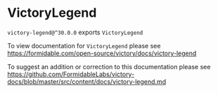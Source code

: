 # VictoryLegend

`victory-legend@^30.0.0` exports `VictoryLegend`

To view documentation for `VictoryLegend` please see https://formidable.com/open-source/victory/docs/victory-legend

To suggest an addition or correction to this documentation please see https://github.com/FormidableLabs/victory-docs/blob/master/src/content/docs/victory-legend.md